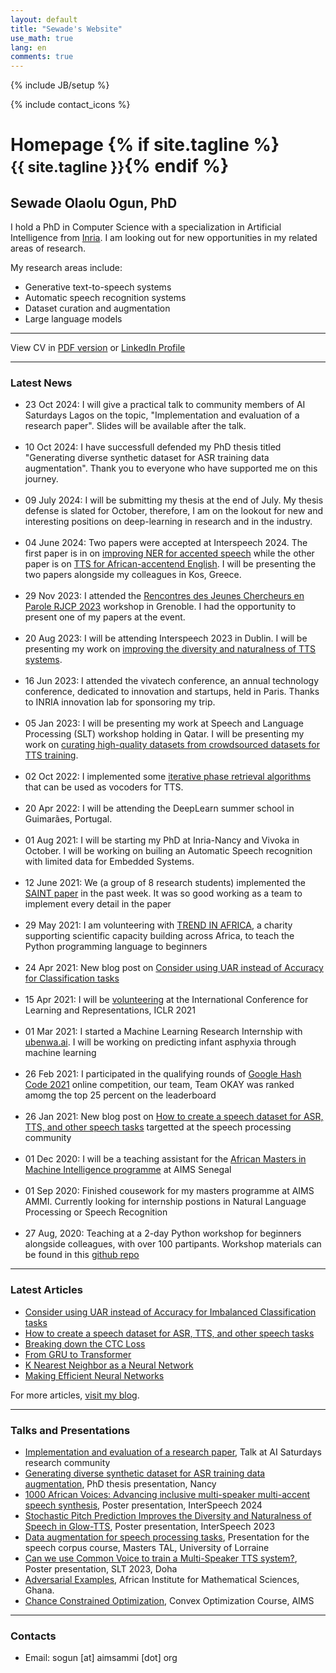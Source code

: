 ```yaml
---
layout: default
title: "Sewade's Website"
use_math: true
lang: en
comments: true
---
```

{% include JB/setup %}
<div class="page-header">
  <div class="pull-right">
    {% include contact_icons %}
  </div>
  <h1>
    Homepage
    {% if site.tagline %}<br/><small>{{ site.tagline }}</small>{% endif %}
  </h1>
</div>


<style>
img {
  display: block;
  margin-left: auto;
  margin-right: auto;
  width: 50%;
  border-radius: 50%;
}
</style>

<!-- <img src="/img/main/sewade.jpg" class="center" style="width:100px"> -->
## Sewade Olaolu Ogun, PhD
I hold a PhD in Computer Science with a specialization in Artificial Intelligence from [Inria](https://www.inria.fr/en/centre-inria-nancy-grand-est). I am looking out for new opportunities in my related areas of research.

My research areas include:
- Generative text-to-speech systems
- Automatic speech recognition systems
- Dataset curation and augmentation
- Large language models

---

View CV in [PDF version](/archive/SewadeOgunCV.pdf)  or [LinkedIn Profile](https://www.linkedin.com/in/sewade-ogun/)

---

### Latest News

- 23 Oct 2024: I will give a practical talk to community members of AI Saturdays Lagos on the topic, "Implementation and evaluation of a research paper". Slides will be available after the talk.
<br/><br/>
- 10 Oct 2024: I have successfull defended my PhD thesis titled "Generating diverse synthetic dataset for ASR training data augmentation". Thank you to everyone who have supported me on this journey.
<br/><br/>
- 09 July 2024: I will be submitting my thesis at the end of July. My thesis defense is slated for October, therefore, I am on the lookout for new and interesting positions on deep-learning in research and in the industry.
<br/><br/>
- 04 June 2024: Two papers were accepted at Interspeech 2024. The first paper is in on [improving NER for accented speech](https://arxiv.org/abs/2406.12387) while the other paper is on [TTS for African-accentend English](https://arxiv.org/abs/2406.11727). I will be presenting the two papers alongside my colleagues in Kos, Greece.
<br/><br/>
- 29 Nov 2023: I attended the [Rencontres des Jeunes Chercheurs en Parole RJCP 2023](https://rjcp-2023.sciencesconf.org/) workshop in Grenoble. I had the opportunity to present one of my papers at the event.
<br/><br/>
- 20 Aug 2023: I will be attending Interspeech 2023 in Dublin. I will be presenting my work on [improving the diversity and naturalness of TTS systems](https://arxiv.org/abs/2305.17724).
<br/><br/>
- 16 Jun 2023: I attended the vivatech conference, an annual technology conference, dedicated to innovation and startups, held in Paris. Thanks to INRIA innovation lab for sponsoring my trip.
<br/><br/>
- 05 Jan 2023: I will be presenting my work at Speech and Language Processing (SLT) workshop holding in Qatar. I will be presenting my work on [curating high-quality datasets from crowdsourced datasets for TTS training](https://arxiv.org/abs/2210.06370).
<br/><br/>
- 02 Oct 2022: I implemented some [iterative phase retrieval algorithms](https://github.com/ogunlao/iter_vocoder) that can be used as vocoders for TTS.
<br/><br/>
- 20 Apr 2022: I will be attending the DeepLearn summer school in Guimarães, Portugal.
<br/><br/>
- 01 Aug 2021: I will be starting my PhD at Inria-Nancy and Vivoka in October. I will be working on builing an Automatic Speech recognition with limited data for Embedded Systems.
<br/><br/>
- 12 June 2021: We (a group of 8 research students) implemented the [SAINT paper](https://arxiv.org/abs/2106.01342) in the past week. It was so good working as a team to implement every detail in the paper
<br/><br/>
- 29 May 2021: I am volunteering with [TREND IN AFRICA](https://trendinafrica.org/), a charity supporting scientific capacity building across Africa, to teach the Python programming language to beginners
<br/><br/>
- 24 Apr 2021: New blog post on [Consider using UAR instead of Accuracy for Classification tasks](https://ogunlao.github.io/blog/2021/04/24/consider_uar_accuracy.html)
<br/><br/>
- 15 Apr 2021: I will be [volunteering](https://iclr.cc/Conferences/2021/Volunteers) at the International Conference for Learning and Representations, ICLR 2021 
<br/><br/>
- 01 Mar 2021: I started a Machine Learning Research Internship with [ubenwa.ai](http://ubenwa.ai/). I will be working on predicting infant asphyxia through machine learning
<br/><br/>
- 26 Feb 2021: I participated in the qualifying rounds of [Google Hash Code 2021](https://hashcodejudge.withgoogle.com/) online competition, our team, Team OKAY was ranked amomg the top 25 percent on the leaderboard
<br/><br/>
- 26 Jan 2021: New blog post on [How to create a speech dataset for ASR, TTS, and other speech tasks](https://ogunlao.github.io/blog/2021/01/26/how-to-create-speech-dataset.html) targetted at the speech processing community
<br/><br/>
- 01 Dec 2020: I will be a teaching assistant for the [African Masters in Machine Intelligence programme](https://aimsammi.org/) at AIMS Senegal
<br/><br/>
- 01 Sep 2020: Finished cousework for my masters programme at AIMS AMMI. Currently looking for internship postions in Natural Language Processing or Speech Recognition
<br/><br/>
- 27 Aug, 2020: Teaching at a 2-day Python workshop for beginners alongside colleagues, with over 100 partipants. Workshop materials can be found in this [github repo](https://github.com/WPSYG/Python-2-day-workshop)

---

### Latest Articles

- [Consider using UAR instead of Accuracy for Imbalanced Classification tasks](https://ogunlao.github.io/blog/2021/04/24/consider_uar_accuracy.html)
- [How to create a speech dataset for ASR, TTS, and other speech tasks](https://ogunlao.github.io/blog/2021/01/26/how-to-create-speech-dataset.html)
- [Breaking down the CTC Loss](https://ogunlao.github.io/blog/2020/07/17/breaking-down-ctc-loss.html)
- [From GRU to Transformer](https://ogunlao.github.io/blog/2020/06/12/from_gru_to_transformer.html)
- [K Nearest Neighbor as a Neural Network](https://ogunlao.github.io/2020/05/23/knn-as-a-neural-network.html)
- [Making Efficient Neural Networks](https://ogunlao.github.io/2020/04/19/making_efficient_neural_networks.html)

For more articles, [visit my blog](https://ogunlao.github.io/archive/index.html).

---

### Talks and Presentations

- [Implementation and evaluation of a research paper](https://docs.google.com/presentation/d/1FoYz4y9NK3ZtkcQOdIEyec_GNVDuDSMxuHEmA_uIGUg/edit?usp=sharing), Talk at AI Saturdays research community
- [Generating diverse synthetic dataset for ASR training data augmentation](https://1drv.ms/p/c/b2daf350ecfb3abd/Eb06--xQ89oggLIzAgAAAAABHxCtMm--iVhmbPx8FWps0A?e=o2qWt6), PhD thesis presentation, Nancy
- [1000 African Voices: Advancing inclusive multi-speaker multi-accent speech synthesis](https://drive.google.com/file/d/17YDN0Y0-5sOaKDZdsPWnsTFoRhSaCSQO/view?usp=drive_link), Poster presentation, InterSpeech 2024
- [Stochastic Pitch Prediction Improves the Diversity and Naturalness of Speech in Glow-TTS](https://drive.google.com/file/d/1FXLMV0zuYcT6sQTsAk3bzsWOAJl2jwaZ/view?usp=drive_link), Poster presentation, InterSpeech 2023
- [Data augmentation for speech processing tasks](https://docs.google.com/presentation/d/1p7pY6slepSvVgX_1MPkL3v4VxvlyqercCZql9ulxZEw/edit?usp=sharing), Presentation for the speech corpus course, Masters TAL, University of Lorraine
- [Can we use Common Voice to train a Multi-Speaker TTS system?](https://drive.google.com/file/d/1hY6yXwwErjZSiELMPeghbR_rem6CyYiL/view?usp=drive_link), Poster presentation, SLT 2023, Doha
- [Adversarial Examples](https://github.com/ogunlao/adversarial-example-presentation/blob/master/AdversarialExamples.pdf), African Institute for Mathematical Sciences, Ghana.
- [Chance Constrained Optimization](https://drive.google.com/file/d/1Z9-7nmAwEFTz7bUu_I3oRpGWdZA3wYTE/view?usp=sharing), Convex Optimization Course, AIMS

---

### Contacts
<!-- - Phone: (+233) 20 075 1986 (Ghana) / (+254) 79 583 5461 (Kenya) -->
- Email: sogun [at] aimsammi [dot] org